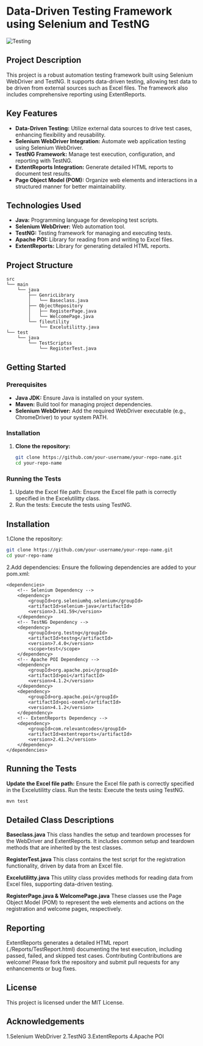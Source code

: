 # Data-Driven Testing Framework using Selenium and TestNG

![Testing](https://www.testing-whiz.com/sites/default/files/selenium-webdriver-banner.jpg)

## Project Description
This project is a robust automation testing framework built using Selenium WebDriver and TestNG. It supports data-driven testing, allowing test data to be driven from external sources such as Excel files. The framework also includes comprehensive reporting using ExtentReports.

## Key Features
- **Data-Driven Testing:** Utilize external data sources to drive test cases, enhancing flexibility and reusability.
- **Selenium WebDriver Integration:** Automate web application testing using Selenium WebDriver.
- **TestNG Framework:** Manage test execution, configuration, and reporting with TestNG.
- **ExtentReports Integration:** Generate detailed HTML reports to document test results.
- **Page Object Model (POM):** Organize web elements and interactions in a structured manner for better maintainability.

## Technologies Used
- **Java:** Programming language for developing test scripts.
- **Selenium WebDriver:** Web automation tool.
- **TestNG:** Testing framework for managing and executing tests.
- **Apache POI:** Library for reading from and writing to Excel files.
- **ExtentReports:** Library for generating detailed HTML reports.

## Project Structure
```plaintext
src
└── main
    └── java
        ├── GenricLibrary
        │   └── Baseclass.java
        ├── ObjectRepository
        │   ├── RegisterPage.java
        │   └── WelcomePage.java
        └── fileutility
            └── Excelutilitty.java
└── test
    └── java
        └── TestScriptss
            └── RegisterTest.java

```
## Getting Started

### Prerequisites
- **Java JDK:** Ensure Java is installed on your system.
- **Maven:** Build tool for managing project dependencies.
- **Selenium WebDriver:** Add the required WebDriver executable (e.g., ChromeDriver) to your system PATH.

### Installation
1. **Clone the repository:**
   ```sh
   git clone https://github.com/your-username/your-repo-name.git
   cd your-repo-name
   ```
### Running the Tests
1. Update the Excel file path: Ensure the Excel file path is correctly specified in the Excelutilitty class.
2. Run the tests: Execute the tests using TestNG.  

## Installation
1.Clone the repository:

```sh
git clone https://github.com/your-username/your-repo-name.git
cd your-repo-name
```
2.Add dependencies:
Ensure the following dependencies are added to your pom.xml:
```plaintext
<dependencies>
    <!-- Selenium Dependency -->
    <dependency>
        <groupId>org.seleniumhq.selenium</groupId>
        <artifactId>selenium-java</artifactId>
        <version>3.141.59</version>
    </dependency>
    <!-- TestNG Dependency -->
    <dependency>
        <groupId>org.testng</groupId>
        <artifactId>testng</artifactId>
        <version>7.4.0</version>
        <scope>test</scope>
    </dependency>
    <!-- Apache POI Dependency -->
    <dependency>
        <groupId>org.apache.poi</groupId>
        <artifactId>poi</artifactId>
        <version>4.1.2</version>
    </dependency>
    <dependency>
        <groupId>org.apache.poi</groupId>
        <artifactId>poi-ooxml</artifactId>
        <version>4.1.2</version>
    </dependency>
    <!-- ExtentReports Dependency -->
    <dependency>
        <groupId>com.relevantcodes</groupId>
        <artifactId>extentreports</artifactId>
        <version>2.41.2</version>
    </dependency>
</dependencies>
```
## Running the Tests
**Update the Excel file path:** Ensure the Excel file path is correctly specified in the Excelutilitty class.
Run the tests: Execute the tests using TestNG.
```sh
mvn test
```
## Detailed Class Descriptions
**Baseclass.java**
This class handles the setup and teardown processes for the WebDriver and ExtentReports. It includes common setup and teardown methods that are inherited by the test classes.

**RegisterTest.java**
This class contains the test script for the registration functionality, driven by data from an Excel file.

**Excelutilitty.java**
This utility class provides methods for reading data from Excel files, supporting data-driven testing.

**RegisterPage.java & WelcomePage.java**
These classes use the Page Object Model (POM) to represent the web elements and actions on the registration and welcome pages, respectively.

## Reporting
ExtentReports generates a detailed HTML report (./Reports/TestReport.html) documenting the test execution, including passed, failed, and skipped test cases.
Contributing
Contributions are welcome! Please fork the repository and submit pull requests for any enhancements or bug fixes.

## License
This project is licensed under the MIT License.

## Acknowledgements
1.Selenium WebDriver
2.TestNG
3.ExtentReports
4.Apache POI

